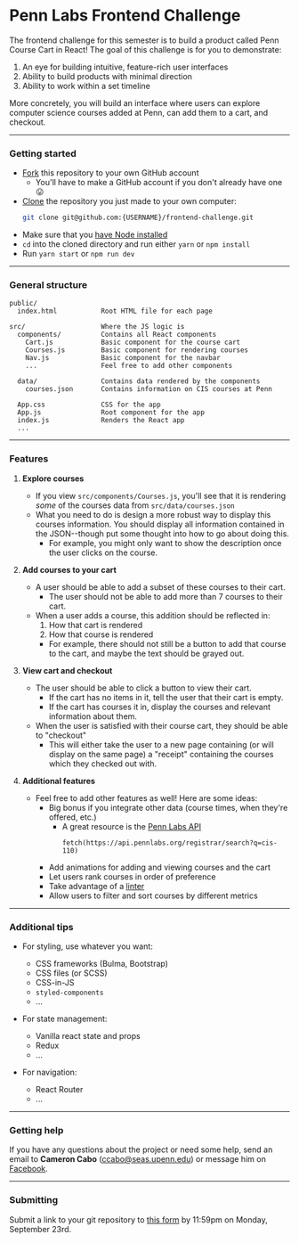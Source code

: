 # Penn Labs Frontend Challenge

The frontend challenge for this semester is to build a product called Penn Course Cart in React! The goal of this challenge is for you to demonstrate:

1. An eye for building intuitive, feature-rich user interfaces
2. Ability to build products with minimal direction
3. Ability to work within a set timeline

More concretely, you will build an interface where users can explore computer science courses added at Penn, can add them to a cart, and checkout.

---

### Getting started

- [Fork](https://help.github.com/en/articles/fork-a-repo) this repository to your own GitHub account
  - You'll have to make a GitHub account if you don't already have one :stuck_out_tongue:
- [Clone](https://help.github.com/en/articles/cloning-a-repository) the repository you just made to your own computer:
  ```bash
  git clone git@github.com:{USERNAME}/frontend-challenge.git
  ```
- Make sure that you [have Node installed](https://www.seas.upenn.edu/~cis197/development)
- `cd` into the cloned directory and run either `yarn` or `npm install`
- Run `yarn start` or `npm run dev`

---

### General structure

```
public/
  index.html           Root HTML file for each page

src/                   Where the JS logic is
  components/          Contains all React components
    Cart.js            Basic component for the course cart
    Courses.js         Basic component for rendering courses
    Nav.js             Basic component for the navbar
    ...                Feel free to add other components

  data/                Contains data rendered by the components
    courses.json       Contains information on CIS courses at Penn

  App.css              CSS for the app
  App.js               Root component for the app
  index.js             Renders the React app
  ...
```

---

### Features

1. **Explore courses**

   - If you view `src/components/Courses.js`, you'll see that it is rendering _some_ of the courses data from `src/data/courses.json`
   - What you need to do is design a more robust way to display this courses information. You should display all information contained in the JSON--though put some thought into how to go about doing this.
     - For example, you might only want to show the description once the user clicks on the course.

2. **Add courses to your cart**

   - A user should be able to add a subset of these courses to their cart.
     - The user should not be able to add more than 7 courses to their cart.
   - When a user adds a course, this addition should be reflected in:
     1. How that cart is rendered
     2. How that course is rendered
     - For example, there should not still be a button to add that course to the cart, and maybe the text should be grayed out.

3. **View cart and checkout**

   - The user should be able to click a button to view their cart.
     - If the cart has no items in it, tell the user that their cart is empty.
     - If the cart has courses it in, display the courses and relevant information about them.
   - When the user is satisfied with their course cart, they should be able to "checkout"
     - This will either take the user to a new page containing (or will display on the same page) a "receipt" containing the courses which they checked out with.

4. **Additional features**

   - Feel free to add other features as well! Here are some ideas:
     - Big bonus if you integrate other data (course times, when they're offered, etc.)
       - A great resource is the [Penn Labs API](https://github.com/pennlabs/labs-api-server)
         ```
         fetch(https://api.pennlabs.org/registrar/search?q=cis-110)
         ```
     - Add animations for adding and viewing courses and the cart
     - Let users rank courses in order of preference
     - Take advantage of a [linter](https://eslint.org)
     - Allow users to filter and sort courses by different metrics

---

### Additional tips

- For styling, use whatever you want:

  - CSS frameworks (Bulma, Bootstrap)
  - CSS files (or SCSS)
  - CSS-in-JS
  - `styled-components`
  - ...

- For state management:

  - Vanilla react state and props
  - Redux
  - ...

- For navigation:
  - React Router
  - ...

---

### Getting help

If you have any questions about the project or need some help, send an email to **Cameron Cabo** (ccabo@seas.upenn.edu) or message him on [Facebook](https://www.facebook.com/cam.cabo).

---

### Submitting

Submit a link to your git repository to [this form](https://airtable.com/shrqdIzlLgiRFzEWh) by 11:59pm on Monday, September 23rd.

